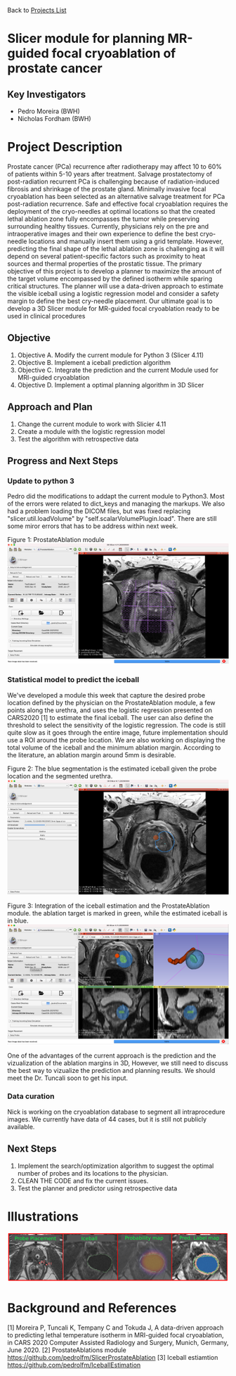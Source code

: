 Back to [Projects List](../../README.md#ProjectsList)

# Slicer module for planning MR-guided focal cryoablation of prostate cancer

## Key Investigators

- Pedro Moreira (BWH)
- Nicholas Fordham (BWH)

# Project Description
Prostate cancer (PCa) recurrence after radiotherapy may affect 10 to 60% of patients within 5-10 years after treatment. 
Salvage prostatectomy of post-radiation recurrent PCa is challenging because of radiation-induced fibrosis and shrinkage of the prostate gland. 
Minimally invasive focal cryoablation has been selected as an alternative salvage treatment for PCa post-radiation recurrence. Safe and effective focal cryoablation requires the deployment of the cryo-needles at optimal locations so that the created lethal ablation zone fully encompasses the tumor while preserving surrounding healthy tissues. 
Currently, physicians rely on the pre and intraoperative images and their own experience to define the best cryo-needle locations and manually insert them using a grid template. However, predicting the final shape of the lethal ablation zone is challenging as it will depend on several patient-specific factors such as proximity to heat sources and thermal properties of the prostatic tissue. The primary objective of this project is to develop a planner to maximize the amount of the target volume encompassed by the defined isotherm while sparing critical structures. The planner will use a data-driven approach to estimate the visible iceball using a logistic regression model and consider a safety margin to define the best cry-needle placement. Our ultimate goal is to develop a 3D Slicer module for MR-guided focal cryoablation ready to be used in clinical procedures
## Objective

<!-- Describe here WHAT you would like to achieve (what you will have as end result). -->

1. Objective A. Modify the current module for Python 3 (Slicer 4.11)
2. Objective B. Implement a iceball prediction algorithm 
3. Objective C. Integrate the prediction and the current Module used for MRI-guided cryoablation
4. Objective D. Implement a optimal planning algorithm in 3D Slicer

## Approach and Plan

<!-- Describe here HOW you would like to achieve the objectives stated above. -->

1. Change the current module to work with Slicier 4.11
3. Create a module with the logistic regression model
4. Test the algorithm with retrospective data

## Progress and Next Steps
### Update to python 3
Pedro did the modifications to addapt the current module to Python3. Most of the errors were related to dict_keys and managing the markups. We also had a problem loading the DICOM files, but was fixed replacing "slicer.util.loadVolume" by "self.scalarVolumePlugin.load". There are still some miror errors that has to be address within next week.

Figure 1: ProstateAblation module
![Prediction module](ScreenShot2.png)


### Statistical model to predict the iceball
We've developed a module this week that capture the desired probe location defined by the physician on the ProstateAblation module, a few points along the urethra, and uses the logistic regression presented on CARS2020 [1] to estimate the final iceball. The user can also define the threshold to select the sensitivity of the logistic regression. The code is still quite slow as it goes through the entire image, future implementation should use a ROI around the probe location. We are also working on displaying the total volume of the iceball and the minimum ablation margin. According to the literature, an ablation margin around 5mm is desirable.

Figure 2: The blue segmentation is the estimated iceball given the probe location and the segmented urethra.
![Prediction module](ScreenShot1.png)

Figure 3: Integration of the iceball estimation and the ProstateAblation module. the ablation target is marked in green, while the estimated iceball is in blue.
![Integration](ScreenShot3.png)

One of the advantages of the current approach is the prediction and the vizualization of the ablation margins in 3D, However, we still need to discuss the best way to vizualize the prediction and planning results. We should meet the Dr. Tuncali soon to get his input.

### Data curation
Nick is working on the cryoablation database to segment all intraprocedure images. We currently have data of 44 cases, but it is still not publicly available.

## Next Steps

1. Implement the search/optimization algorithm to suggest the optimal number of probes and its locations to the physician. 
2. CLEAN THE CODE and fix the current issues.
3. Test the planner and predictor using retrospective data

# Illustrations

![Iceball prediction](ScreenShot.png)


# Background and References

[1] Moreira P, Tuncali K, Tempany C and Tokuda J, A data-driven approach to predicting lethal temperature isotherm in MRI-guided focal cryoablation, in CARS 2020 Computer Assisted Radiology and Surgery, Munich, Germany, June 2020.
[2] ProstateAblations module https://github.com/pedrolfm/SlicerProstateAblation
[3] Iceball estiamtion https://github.com/pedrolfm/IceballEstimation
<!-- If you developed any software, include link to the source code repository. If possible, also add links to sample data, and to any relevant publications. -->
